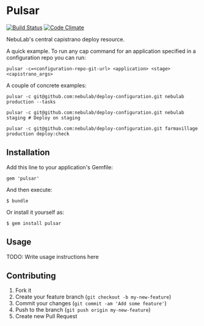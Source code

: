 # Pulsar

[![Build Status](https://secure.travis-ci.org/nebulab/pulsar.png?branch=master)](http://travis-ci.org/nebulab/pulsar) 
[![Code Climate](https://codeclimate.com/badge.png)](https://codeclimate.com/github/nebulab/pulsar)

NebuLab's central capistrano deploy resource.


A quick example. To run any cap command for an application specified in a configuration repo you can run:

```
pulsar -c=<configuration-repo-git-url> <application> <stage> <capistrano_args>
```

A couple of concrete examples:

```
pulsar -c git@github.com:nebulab/deploy-configuration.git nebulab production --tasks

pulsar -c git@github.com:nebulab/deploy-configuration.git nebulab staging # Deploy on staging

pulsar -c git@github.com:nebulab/deploy-configuration.git farmavillage production deploy:check
```

## Installation

Add this line to your application's Gemfile:

    gem 'pulsar'

And then execute:

    $ bundle

Or install it yourself as:

    $ gem install pulsar

## Usage

TODO: Write usage instructions here

## Contributing

1. Fork it
2. Create your feature branch (`git checkout -b my-new-feature`)
3. Commit your changes (`git commit -am 'Add some feature'`)
4. Push to the branch (`git push origin my-new-feature`)
5. Create new Pull Request
